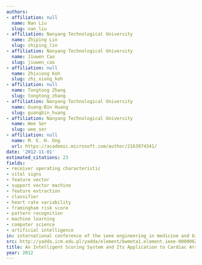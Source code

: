 ```yaml
---
authors:
- affiliation: null
  name: Nan Liu
  slug: nan_liu
- affiliation: Nanyang Technological University
  name: Zhiping Lin
  slug: zhiping_lin
- affiliation: Nanyang Technological University
  name: Jiuwen Cao
  slug: jiuwen_cao
- affiliation: null
  name: Zhixiong Koh
  slug: zhi_xiong_koh
- affiliation: null
  name: Tongtong Zhang
  slug: tongtong_zhang
- affiliation: Nanyang Technological University
  name: Guang-Bin Huang
  slug: guangbin_huang
- affiliation: Nanyang Technological University
  name: Wee Ser
  slug: wee_ser
- affiliation: null
  name: M. E. H. Ong
  url: https://academic.microsoft.com/author/2163974341/
date: '2012-11-01'
estimated_citations: 23
fields:
- receiver operating characteristic
- vital signs
- feature vector
- support vector machine
- feature extraction
- classifier
- heart rate variability
- framingham risk score
- pattern recognition
- machine learning
- computer science
- artificial intelligence
in: international conference of the ieee engineering in medicine and biology society
src: http://yadda.icm.edu.pl/yadda/element/bwmeta1.element.ieee-000006263298
title: An Intelligent Scoring System and Its Application to Cardiac Arrest Prediction
year: 2012
---
```

